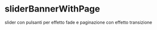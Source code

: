 sliderBannerWithPage
====================

slider con pulsanti per effetto fade e paginazione con effetto transizione
